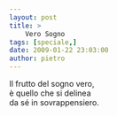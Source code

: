 ```yaml
---
layout: post
title: >
    Vero Sogno
tags: [speciale,]
date: 2009-01-22 23:03:00
author: pietro
---
```

Il frutto del sogno vero,<br/>è quello che si delinea<br/>da sé in sovrappensiero.

